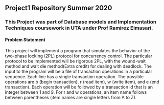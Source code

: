 ## Project1 Repository Summer 2020 

### This Project was part of Database models and Implementation Techniques coursework in UTA under Prof Ramirez Elmasari.

#### Problem Statement ####

This project will implement a program that simulates the behavior of the two-phase locking (2PL) protocol for concurrency control.
The particular protocol to be implemented will be rigorous 2PL, with the wound-wait method and wait die method(Extra credit) for dealing with deadlock.
The input to the program will be a file of transaction operations in a particular sequence.
Each line has a single transaction operation.
The possible operations are b (begin transaction), r (read item), w (write item), and e (end transaction).
Each operation will be followed by a transaction id that is an integer between 1 and 9.
For r and w operations, an item name follows between parentheses (item names are single letters from A to Z).
